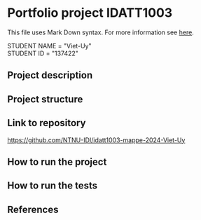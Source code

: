 # Portfolio project IDATT1003
This file uses Mark Down syntax. For more information see [here]([x]https://www.markdownguide.org/basic-syntax/).

[//]: # (TODO: Fill inn your name and student ID)

STUDENT NAME = "Viet-Uy"  
STUDENT ID = "137422"

## Project description

[//]: # (TODO: Write a short description of your project/product here.)

## Project structure

[//]: # (TODO: Describe the structure of your project here. How have you used packages in your structure. Where are all sourcefiles stored. Where are all JUnit-test classes stored. etc.)

## Link to repository
https://github.com/NTNU-IDI/idatt1003-mappe-2024-Viet-Uy

[//]: # (TODO: Include a link to your GitHub repository here.)

## How to run the project

[//]: # (TODO: Describe how to run your project here. What is the main class? What is the main method?
What is the input and output of the program? What is the expected behaviour of the program?)

## How to run the tests

[//]: # (TODO: Describe how to run the tests here.)

## References

[//]: # (TODO: Include references here, if any. For example, if you have used code from the course book, include a reference to the chapter.
Or if you have used code from a website or other source, include a link to the source.)